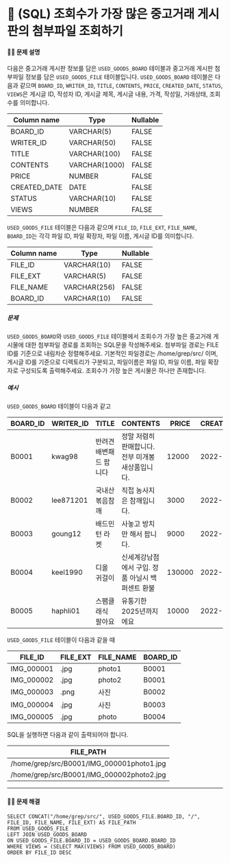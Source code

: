 # 💚 (SQL) 조회수가 가장 많은 중고거래 게시판의 첨부파일 조회하기

[📝 문제링크]: https://school.programmers.co.kr/learn/courses/30/lessons/164671



#### 💁‍♀️ 문제 설명

다음은 중고거래 게시판 정보를 담은 `USED_GOODS_BOARD` 테이블과 중고거래 게시판 첨부파일 정보를 담은 `USED_GOODS_FILE` 테이블입니다. `USED_GOODS_BOARD` 테이블은 다음과 같으며 `BOARD_ID`, `WRITER_ID`, `TITLE`, `CONTENTS`, `PRICE`, `CREATED_DATE`, `STATUS`, `VIEWS`은 게시글 ID, 작성자 ID, 게시글 제목, 게시글 내용, 가격, 작성일, 거래상태, 조회수를 의미합니다.

| Column name  | Type          | Nullable |
| ------------ | ------------- | -------- |
| BOARD_ID     | VARCHAR(5)    | FALSE    |
| WRITER_ID    | VARCHAR(50)   | FALSE    |
| TITLE        | VARCHAR(100)  | FALSE    |
| CONTENTS     | VARCHAR(1000) | FALSE    |
| PRICE        | NUMBER        | FALSE    |
| CREATED_DATE | DATE          | FALSE    |
| STATUS       | VARCHAR(10)   | FALSE    |
| VIEWS        | NUMBER        | FALSE    |

`USED_GOODS_FILE` 테이블은 다음과 같으며 `FILE_ID`, `FILE_EXT`, `FILE_NAME`, `BOARD_ID`는 각각 파일 ID, 파일 확장자, 파일 이름, 게시글 ID를 의미합니다.

| Column name | Type         | Nullable |
| ----------- | ------------ | -------- |
| FILE_ID     | VARCHAR(10)  | FALSE    |
| FILE_EXT    | VARCHAR(5)   | FALSE    |
| FILE_NAME   | VARCHAR(256) | FALSE    |
| BOARD_ID    | VARCHAR(10)  | FALSE    |



##### 문제

`USED_GOODS_BOARD`와 `USED_GOODS_FILE` 테이블에서 조회수가 가장 높은 중고거래 게시물에 대한 첨부파일 경로를 조회하는 SQL문을 작성해주세요. 첨부파일 경로는 FILE ID를 기준으로 내림차순 정렬해주세요. 기본적인 파일경로는 /home/grep/src/ 이며, 게시글 ID를 기준으로 디렉토리가 구분되고, 파일이름은 파일 ID, 파일 이름, 파일 확장자로 구성되도록 출력해주세요. 조회수가 가장 높은 게시물은 하나만 존재합니다.



##### 예시

`USED_GOODS_BOARD` 테이블이 다음과 같고

| BOARD_ID | WRITER_ID | TITLE                  | CONTENTS                                          | PRICE  | CREATED_DATE | STATUS | VIEWS |
| -------- | --------- | ---------------------- | ------------------------------------------------- | ------ | ------------ | ------ | ----- |
| B0001    | kwag98    | 반려견 배변패드 팝니다 | 정말 저렴히 판매합니다. 전부 미개봉 새상품입니다. | 12000  | 2022-10-01   | DONE   | 250   |
| B0002    | lee871201 | 국내산 볶음참깨        | 직접 농사지은 참깨입니다.                         | 3000   | 2022-10-02   | DONE   | 121   |
| B0003    | goung12   | 배드민턴 라켓          | 사놓고 방치만 해서 팝니다.                        | 9000   | 2022-10-02   | SALE   | 212   |
| B0004    | keel1990  | 디올 귀걸이            | 신세계강남점에서 구입. 정품 아닐시 백퍼센트 환불  | 130000 | 2022-10-02   | SALE   | 199   |
| B0005    | haphli01  | 스팸클래식 팔아요      | 유통기한 2025년까지에요                           | 10000  | 2022-10-02   | SALE   | 121   |

`USED_GOODS_FILE` 테이블이 다음과 같을 때

| FILE_ID    | FILE_EXT | FILE_NAME | BOARD_ID |
| ---------- | -------- | --------- | -------- |
| IMG_000001 | .jpg     | photo1    | B0001    |
| IMG_000002 | .jpg     | photo2    | B0001    |
| IMG_000003 | .png     | 사진      | B0002    |
| IMG_000004 | .jpg     | 사진      | B0003    |
| IMG_000005 | .jpg     | photo     | B0004    |

SQL을 실행하면 다음과 같이 출력되어야 합니다.

| FILE_PATH                                 |
| ----------------------------------------- |
| /home/grep/src/B0001/IMG_000001photo1.jpg |
| /home/grep/src/B0001/IMG_000002photo2.jpg |

----



#### 🤸‍♂️ 문제 해결

```mysql
SELECT CONCAT("/home/grep/src/", USED_GOODS_FILE.BOARD_ID, "/", FILE_ID, FILE_NAME, FILE_EXT) AS FILE_PATH
FROM USED_GOODS_FILE
LEFT JOIN USED_GOODS_BOARD
ON USED_GOODS_FILE.BOARD_ID = USED_GOODS_BOARD.BOARD_ID
WHERE VIEWS = (SELECT MAX(VIEWS) FROM USED_GOODS_BOARD)
ORDER BY FILE_ID DESC
```




